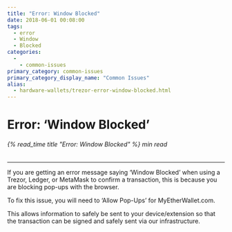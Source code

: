 ```yaml
---
title: "Error: Window Blocked"
date: 2018-06-01 00:08:00
tags:
  - error
  - Window
  - Blocked
categories:
  - 
    - common-issues
primary_category: common-issues
primary_category_display_name: "Common Issues"
alias:
  - hardware-wallets/trezor-error-window-blocked.html
---
```


# __Error: ‘Window Blocked’__
###### {% read_time title "Error: Window Blocked" %} min read
***

If you are getting an error message saying ‘Window Blocked’ when using a Trezor, Ledger, or MetaMask to confirm a transaction, this is because you are blocking pop-ups with the browser.

To fix this issue, you will need to ‘Allow Pop-Ups’ for MyEtherWallet.com.

This allows information to safely be sent to your device/extension so that the transaction can be signed and safely sent via our infrastructure.

